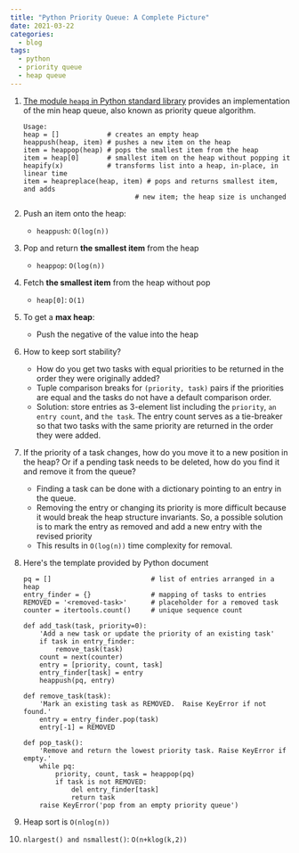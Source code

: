 ```yaml
---
title: "Python Priority Queue: A Complete Picture"
date: 2021-03-22
categories:
  - blog
tags:
  - python
  - priority queue
  - heap queue
---
```


1. [The module `heapq` in Python standard library][Python heapq Heap Queue Algorithm] provides an implementation of the min heap queue, also known as priority queue algorithm. 
    ```
    Usage:
    heap = []            # creates an empty heap
    heappush(heap, item) # pushes a new item on the heap
    item = heappop(heap) # pops the smallest item from the heap
    item = heap[0]       # smallest item on the heap without popping it
    heapify(x)           # transforms list into a heap, in-place, in linear time
    item = heapreplace(heap, item) # pops and returns smallest item, and adds
                                # new item; the heap size is unchanged
    ```

2. Push an item onto the heap:
    * `heappush`: `O(log(n))`

3. Pop and return **the smallest item** from the heap
    * `heappop`: `O(log(n))`

4. Fetch **the smallest item** from the heap without pop
    * `heap[0]`: `O(1)`

5. To get a **max heap**:
    * Push the negative of the value into the heap

6. How to keep sort stability? 
    * How do you get two tasks with equal priorities to be returned in the order they were originally added?
    * Tuple comparison breaks for `(priority, task)` pairs if the priorities are equal and the tasks do not have a default comparison order.
    * Solution: store entries as 3-element list including the `priority`, `an entry count`, and `the task`. The entry count serves as a tie-breaker so that two tasks with the same priority are returned in the order they were added. 

7. If the priority of a task changes, how do you move it to a new position in the heap? Or if a pending task needs to be deleted, how do you find it and remove it from the queue?
    * Finding a task can be done with a dictionary pointing to an entry in the queue.
    * Removing the entry or changing its priority is more difficult because it would break the heap structure invariants. So, a possible solution is to mark the entry as removed and add a new entry with the revised priority
    * This results in `O(log(n))` time complexity for removal.

8. Here's the template provided by Python document

    ```
    pq = []                         # list of entries arranged in a heap
    entry_finder = {}               # mapping of tasks to entries
    REMOVED = '<removed-task>'      # placeholder for a removed task
    counter = itertools.count()     # unique sequence count

    def add_task(task, priority=0):
        'Add a new task or update the priority of an existing task'
        if task in entry_finder:
            remove_task(task)
        count = next(counter)
        entry = [priority, count, task]
        entry_finder[task] = entry
        heappush(pq, entry)

    def remove_task(task):
        'Mark an existing task as REMOVED.  Raise KeyError if not found.'
        entry = entry_finder.pop(task)
        entry[-1] = REMOVED

    def pop_task():
        'Remove and return the lowest priority task. Raise KeyError if empty.'
        while pq:
            priority, count, task = heappop(pq)
            if task is not REMOVED:
                del entry_finder[task]
                return task
        raise KeyError('pop from an empty priority queue')

    ```

9. Heap sort is `O(nlog(n))`

10. `nlargest() and nsmallest()`: `O(n+klog(k,2))`







[Python heapq Heap Queue Algorithm]: https://docs.python.org/3/library/heapq.html